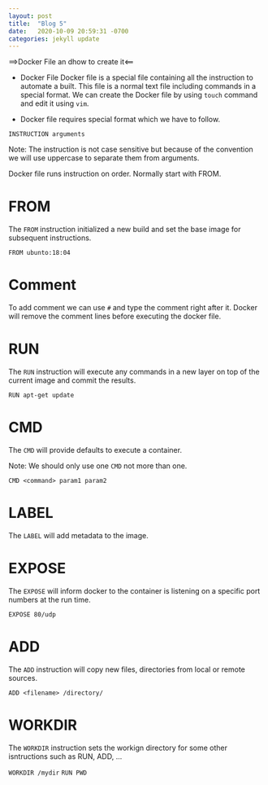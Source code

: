 ```yaml
---
layout: post
title:  "Blog 5"
date:   2020-10-09 20:59:31 -0700
categories: jekyll update
---
```



==>Docker File an dhow to create it<==

- Docker File
Docker file is a special file containing all the instruction to automate  a built. This file is a normal text file including commands in a special format. 
We can create the Docker file by using `touch` command and edit it using `vim`.


- Docker file requires special format which we have to follow.

`INSTRUCTION arguments`

Note: The instruction is not case sensitive but because of the convention we will use uppercase to separate them from arguments. 

Docker file runs instruction on order. Normally start with FROM. 


# FROM #
The `FROM` instruction initialized a new build and set the base image for subsequent instructions. 

`FROM ubunto:18:04`


# Comment #
To add comment we can use `#` and type the comment right after it. Docker will remove the comment lines before executing the docker file. 


# RUN # 
The `RUN` instruction will execute any commands in a new layer on top of the current image and commit the results.

`RUN apt-get update`


# CMD #
The `CMD`  will provide defaults to execute a container. 

Note: We should only use one `CMD` not more than one. 

`CMD <command> param1 param2`


# LABEL # 
The `LABEL` will add metadata to the image. 

# EXPOSE #
The `EXPOSE` will inform docker to the container is listening on a specific port numbers at the run time.

`EXPOSE 80/udp`


# ADD #
The `ADD` instruction will copy new files, directories from local or remote sources. 

`ADD <filename> /directory/`


# WORKDIR #

The `WORKDIR` instruction sets the workign directory for some other isntructions such as RUN, ADD, ...

`WORKDIR /mydir`
`RUN PWD`




